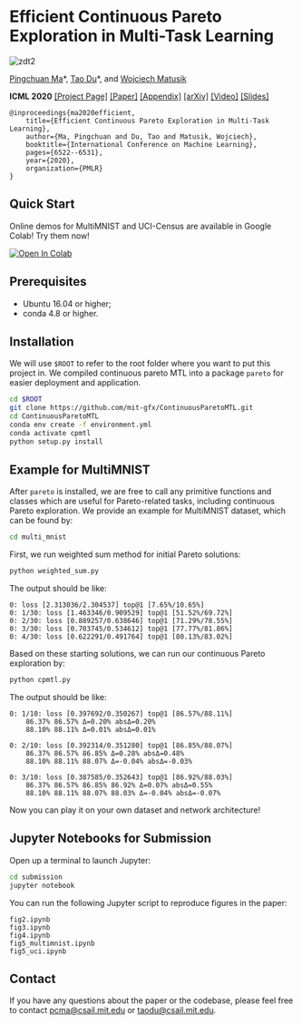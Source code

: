 # Efficient Continuous Pareto Exploration in Multi-Task Learning

![zdt2](assets/zdt2.png)

[Pingchuan Ma](https://pingchuan.ma/)\*,
[Tao Du](https://people.csail.mit.edu/taodu/)\*,
and
[Wojciech Matusik](http://people.csail.mit.edu/wojciech/)

**ICML 2020**
[[Project Page]](http://cpmtl.csail.mit.edu/)
[[Paper]](http://people.csail.mit.edu/pcma/documents/cpmtl/paper.pdf)
[[Appendix]](http://people.csail.mit.edu/pcma/documents/cpmtl/supp.pdf)
[[arXiv]](https://arxiv.org/abs/2006.16434)
[[Video]](https://icml.cc/virtual/2020/poster/5856)
[[Slides]](http://people.csail.mit.edu/pcma/documents/cpmtl/slides.pdf)

```text
@inproceedings{ma2020efficient,
    title={Efficient Continuous Pareto Exploration in Multi-Task Learning},
    author={Ma, Pingchuan and Du, Tao and Matusik, Wojciech},
    booktitle={International Conference on Machine Learning},
    pages={6522--6531},
    year={2020},
    organization={PMLR}
}
```

## Quick Start

Online demos for MultiMNIST and UCI-Census are available in Google Colab! Try them now!

[![Open In Colab](https://colab.research.google.com/assets/colab-badge.svg)](https://colab.research.google.com/github/mit-gfx/ContinuousParetoMTL/blob/colab)

## Prerequisites

- Ubuntu 16.04 or higher;
- conda 4.8 or higher.

## Installation

We will use `$ROOT` to refer to the root folder where you want to put this project in. We compiled continuous pareto MTL into a package `pareto` for easier deployment and application.

```sh
cd $ROOT
git clone https://github.com/mit-gfx/ContinuousParetoMTL.git
cd ContinuousParetoMTL
conda env create -f environment.yml
conda activate cpmtl
python setup.py install
```

## Example for MultiMNIST

After `pareto` is installed, we are free to call any primitive functions and classes which are useful for Pareto-related tasks, including continuous Pareto exploration. We provide an example for MultiMNIST dataset, which can be found by:

```sh
cd multi_mnist
```

First, we run weighted sum method for initial Pareto solutions:

```sh
python weighted_sum.py
```

The output should be like:

```text
0: loss [2.313036/2.304537] top@1 [7.65%/10.65%]
0: 1/30: loss [1.463346/0.909529] top@1 [51.52%/69.72%]
0: 2/30: loss [0.889257/0.638646] top@1 [71.29%/78.55%]
0: 3/30: loss [0.703745/0.534612] top@1 [77.77%/81.86%]
0: 4/30: loss [0.622291/0.491764] top@1 [80.13%/83.02%]
```

Based on these starting solutions, we can run our continuous Pareto exploration by:

```sh
python cpmtl.py
```

The output should be like:

```text
0: 1/10: loss [0.397692/0.350267] top@1 [86.57%/88.11%]
    86.37% 86.57% Δ=0.20% absΔ=0.20%
    88.10% 88.11% Δ=0.01% absΔ=0.01%

0: 2/10: loss [0.392314/0.351280] top@1 [86.85%/88.07%]
    86.37% 86.57% 86.85% Δ=0.28% absΔ=0.48%
    88.10% 88.11% 88.07% Δ=-0.04% absΔ=-0.03%

0: 3/10: loss [0.387585/0.352643] top@1 [86.92%/88.03%]
    86.37% 86.57% 86.85% 86.92% Δ=0.07% absΔ=0.55%
    88.10% 88.11% 88.07% 88.03% Δ=-0.04% absΔ=-0.07%
```

Now you can play it on your own dataset and network architecture!

## Jupyter Notebooks for Submission

Open up a terminal to launch Jupyter:

```sh
cd submission
jupyter notebook
```

You can run the following Jupyter script to reproduce figures in the paper:

```text
fig2.ipynb
fig3.ipynb
fig4.ipynb
fig5_multimnist.ipynb
fig5_uci.ipynb
```

## Contact

If you have any questions about the paper or the codebase, please feel free to contact pcma@csail.mit.edu or taodu@csail.mit.edu.
